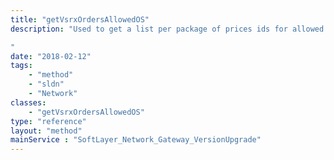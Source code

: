 ```yaml
---
title: "getVsrxOrdersAllowedOS"
description: "Used to get a list per package of prices ids for allowed vSRX OS-es for new orders. 

"
date: "2018-02-12"
tags:
    - "method"
    - "sldn"
    - "Network"
classes:
    - "getVsrxOrdersAllowedOS"
type: "reference"
layout: "method"
mainService : "SoftLayer_Network_Gateway_VersionUpgrade"
---
```

